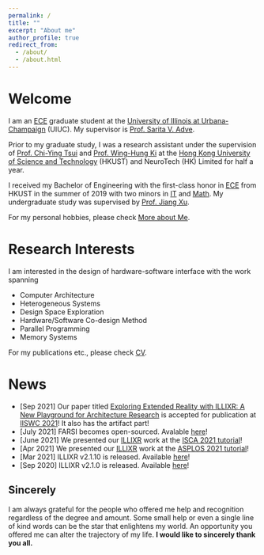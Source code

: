 ```yaml
---
permalink: /
title: ""
excerpt: "About me"
author_profile: true
redirect_from: 
  - /about/
  - /about.html
---
```


Welcome
======
I am an [ECE](https://ece.illinois.edu/) graduate student at the [University of Illinois at Urbana-Champaign](https://illinois.edu/) (UIUC). My supervisor is [Prof. Sarita V. Adve](http://sadve.cs.illinois.edu/).

Prior to my graduate study, I was a research assistant under the supervision of [Prof. Chi-Ying Tsui](https://sites.google.com/view/vlsi-lab-hkust/people/tsui-chi-ying) and [Prof. Wing-Hung Ki](https://eeki.home.ece.ust.hk/) at the [Hong Kong University of Science and Technology](https://hkust.edu.hk/home) (HKUST) and NeuroTech (HK) Limited for half a year.

I received my Bachelor of Engineering with the first-class honor in [ECE](https://ece.hkust.edu.hk/) from HKUST in the summer of 2019 with two minors in [IT](https://www.cse.ust.hk/) and [Math](http://www.math.ust.hk/). My undergraduate study was supervised by [Prof. Jiang Xu](https://eexu.home.ece.ust.hk/). <!-- when working on the hardware/software co-design method and [Prof. Ling Shi](https://eesling.home.ece.ust.hk/) when working on the control systems.-->

For my personal hobbies, please check [More about Me](/moreAboutMe/).

Research Interests
======
I am interested in the design of hardware-software interface with the work spanning
* Computer Architecture
* Heterogeneous Systems
* Design Space Exploration
* Hardware/Software Co-design Method
* Parallel Programming
* Memory Systems

For my publications etc., please check [CV](/cv).

News
======
* [Sep 2021] Our paper titled [Exploring Extended Reality with ILLIXR: A New Playground for Architecture Research](https://arxiv.org/abs/2004.04643) is accepted for publication at [IISWC 2021](http://www.iiswc.org/iiswc2021/index.html)! It also has the artifact part!
* [July 2021] FARSI becomes open-sourced. Avalable [here](https://github.com/facebookresearch/Project_FARSI)!
* [June 2021] We presented our [ILLIXR](http://illixr.org/) work at the [ISCA 2021 tutorial](https://illixr.org/about/news/isca-2021-tutorial)!
* [Apr 2021] We presented our [ILLIXR](http://illixr.org/) work at the [ASPLOS 2021 tutorial](https://asplos-conference.org/2021/index.html%3Fp=2278.html#illixr)!
* [Mar 2021] ILLIXR v2.1.10 is released. Available [here](https://github.com/ILLIXR/ILLIXR/releases/tag/v2.1.10)!
* [Sep 2020] ILLIXR v2.1.0 is released. Available [here](https://github.com/ILLIXR/ILLIXR/releases/tag/v2.1.0)!

Sincerely
------
I am always grateful for the people who offered me help and recognition regardless of the degree and amount. Some small help or even a single line of kind words can be the star that enlightens my world. An opportunity you offered me can alter the trajectory of my life. __I would like to sincerely thank you all.__

<script type='text/javascript' id='clustrmaps' src='//cdn.clustrmaps.com/map_v2.js?cl=ffffff&w=a&t=tt&d=GB3aoqCR3YePMP0ZOTyIZ1qNAVLQncjZJ4kRG2I98os'></script>